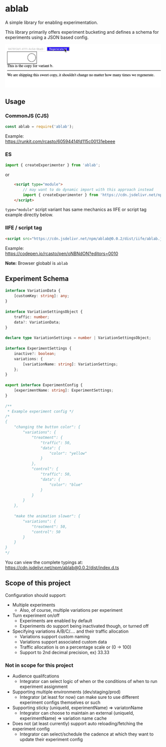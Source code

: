 # ablab
A simple library for enabling experimentation.

This library primarily offers experiment bucketing and defines a schema for experiments using a JSON based config.

![ablab sample gif](./ablab-example.gif)

## Usage

### CommonJS (CJS)
```javascript
const ablab = require('ablab');
```

Example:  
https://runkit.com/rcasto/60594414fd115c00131ebeee

### ES
```javascript
import { createExperimenter } from 'ablab';
```

or

```html
    <script type="module">
        // may want to do dynamic import with this approach instead
        import { createExperimenter } from 'https://cdn.jsdelivr.net/npm/ablab@0.0.2/dist/es/ablab.js';
    </script>

```

`type="module"` script variant has same mechanics as IIFE or script tag example directly below.

### IIFE / script tag
```html
<script src="https://cdn.jsdelivr.net/npm/ablab@0.0.2/dist/iife/ablab.js"></script>
```

Example:  
https://codepen.io/rcasto/pen/oNBNdON?editors=0010

**Note:** Browser globabl is `ablab`
## Experiment Schema
```typescript
interface VariationData {
    [customKey: string]: any;
}

interface VariationSettingsObject {
    traffic: number;
    data?: VariationData;
}

declare type VariationSettings = number | VariationSettingsObject;

interface ExperimentSettings {
    inactive?: boolean;
    variations: {
        [variationName: string]: VariationSettings;
    };
}

export interface ExperimentConfig {
    [experimentName: string]: ExperimentSettings;
}

/**
 * Example experiment config */
/* 
{
    "changing the button color": {
        "variations": {
            "treatment": {
                "traffic": 50,
                "data": {
                    "color": "yellow"
                }
            },
            "control": {
                "traffic": 50,
                "data": {
                    "color": "blue"
                }
            }
        }
    },

    "make the animation slower": {
        "variations": {
            "treatment": 50,
            "control": 50
        }
    }
}
*/
```

You can view the complete typings at:  
https://cdn.jsdelivr.net/npm/ablab@0.0.2/dist/index.d.ts
## Scope of this project
Configuration should support:
- Multiple experiments
    - Also, of course, multiple variations per experiment
- Turn experiment on/off
    - Experiments are enabled by default
    - Experiments do support being inactivated though, or turned off
- Specifying variations A/B/C/.... and their traffic allocation
    - Variations support custom naming
    - Variations support associated custom data
    - Traffic allocation is on a percentage scale or (0 -> 100)
    - Support to 2nd decimal precision, ex) 33.33

### Not in scope for this project
- Audience qualifcations
    - Integrator can select logic of when or the conditions of when to run experiment assignment
- Supporting multiple environments (dev/staging/prod)
    - Integrator (at least for now) can make sure to use different experiment configs themselves or such
- Supporting sticky (uniqueId, experimentName) => variatonName
    - Integrator can choose to maintain an external (uniqueId, experimentName) => variation name cache
- Does not (at least currently) support auto reloading/fetching the experiment config
    - Integrator can select/schedule the cadence at which they want to update their experiment config